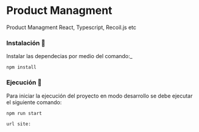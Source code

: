 # Product Managment

Product Managment
React, Typescript, Recoil.js etc

### Instalación 🔧

Instalar las dependecias por medio del comando:\_

```
npm install
```

### Ejecución 🚀

Para iniciar la ejecución del proyecto en modo desarrollo se debe ejecutar el siguiente comando:

```
npm run start
```

```
url site:
```
